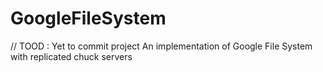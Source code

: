 # GoogleFileSystem
// TOOD : Yet to commit project
An implementation of Google File System with replicated chuck servers
